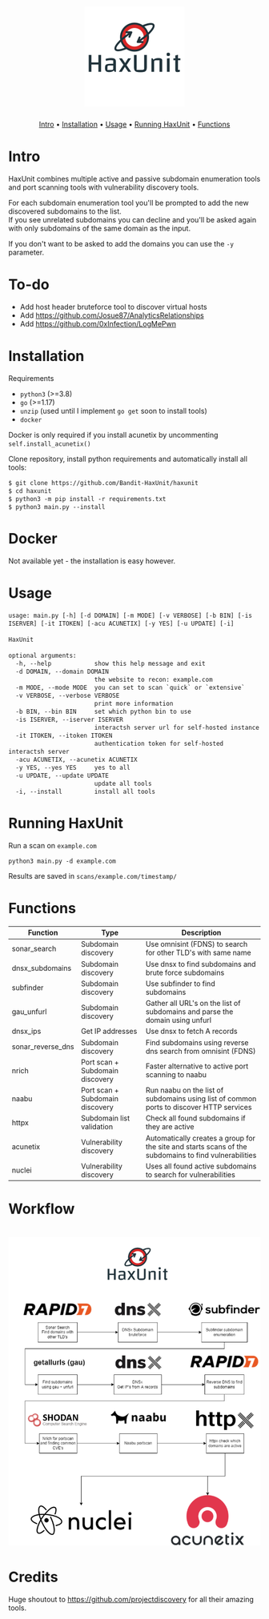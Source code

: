 <h1 align="center">
  <img src="static/logo.png" alt="haxunit" width="200px"></a>
  <br>
</h1>

<p align="center">
  <a href="#intro">Intro</a> •
  <a href="#installation">Installation</a> •
  <a href="#usage">Usage</a> •
  <a href="#running-haxunit">Running HaxUnit</a> •
  <a href="#functions">Functions</a>
</p>

# Intro
HaxUnit combines multiple active and passive subdomain enumeration tools and port scanning tools with vulnerability discovery tools.

For each subdomain enumeration tool you'll be prompted to add the new discovered subdomains to the list.</br>
If you see unrelated subdomains you can decline and you'll be asked again with only subdomains of the same domain as the input.

If you don't want to be asked to add the domains you can use the `-y` parameter.

# To-do
- Add host header bruteforce tool to discover virtual hosts
- Add https://github.com/Josue87/AnalyticsRelationships
- Add https://github.com/0xInfection/LogMePwn
# Installation


Requirements
- `python3` (>=3.8)
- `go` (>=1.17) 
- `unzip` (used until I implement `go get` soon to install tools)
- `docker`

Docker is only required if you install acunetix by uncommenting `self.install_acunetix()`

Clone repository, install python requirements and automatically install all tools:
```commandline
$ git clone https://github.com/Bandit-HaxUnit/haxunit
$ cd haxunit
$ python3 -m pip install -r requirements.txt
$ python3 main.py --install
```

# Docker
Not available yet - the installation is easy however.

# Usage

```commandline
usage: main.py [-h] [-d DOMAIN] [-m MODE] [-v VERBOSE] [-b BIN] [-is ISERVER] [-it ITOKEN] [-acu ACUNETIX] [-y YES] [-u UPDATE] [-i]

HaxUnit

optional arguments:
  -h, --help            show this help message and exit
  -d DOMAIN, --domain DOMAIN
                        the website to recon: example.com
  -m MODE, --mode MODE  you can set to scan `quick` or `extensive`
  -v VERBOSE, --verbose VERBOSE
                        print more information
  -b BIN, --bin BIN     set which python bin to use
  -is ISERVER, --iserver ISERVER
                        interactsh server url for self-hosted instance
  -it ITOKEN, --itoken ITOKEN
                        authentication token for self-hosted interactsh server
  -acu ACUNETIX, --acunetix ACUNETIX
  -y YES, --yes YES     yes to all
  -u UPDATE, --update UPDATE
                        update all tools
  -i, --install         install all tools
```

# Running HaxUnit
Run a scan on `example.com`
```commandline
python3 main.py -d example.com
```

Results are saved in `scans/example.com/timestamp/`

# Functions

| Function          | Type                            | Description                                                                                           |
|-------------------|---------------------------------|-------------------------------------------------------------------------------------------------------|
| sonar_search      | Subdomain discovery             | Use omnisint (FDNS) to search for other TLD's with same name                                          |
| dnsx_subdomains   | Subdomain discovery             | Use dnsx to find subdomains and brute force subdomains                                                |
| subfinder         | Subdomain discovery             | Use subfinder to find subdomains                                                                      |
| gau_unfurl        | Subdomain discovery             | Gather all URL's on the list of subdomains and parse the domain using unfurl                          |
 | dnsx_ips          | Get IP addresses                | Use dnsx to fetch A records                                                                           |
| sonar_reverse_dns | Subdomain discovery             | Find subdomains using reverse dns search from omnisint (FDNS)                                         |
| nrich             | Port scan + Subdomain discovery | Faster alternative to active port scanning to naabu                                                   | 
| naabu             | Port scan + Subdomain discovery | Run naabu on the list of subdomains using list of common ports to discover HTTP services              |
| httpx             | Subdomain list validation       | Check all found subdomains if they are active                                                         |
| acunetix          | Vulnerability discovery         | Automatically creates a group for the site and starts scans of the subdomains to find vulnerabilities |
| nuclei            | Vulnerability discovery         | Uses all found active subdomains to search for vulnerabilities                                        |

# Workflow
<h1 align="center">
  <img src="static/workflow.png" alt="workflow"></a>
  <br>
</h1>

# Credits
Huge shoutout to https://github.com/projectdiscovery for all their amazing tools.